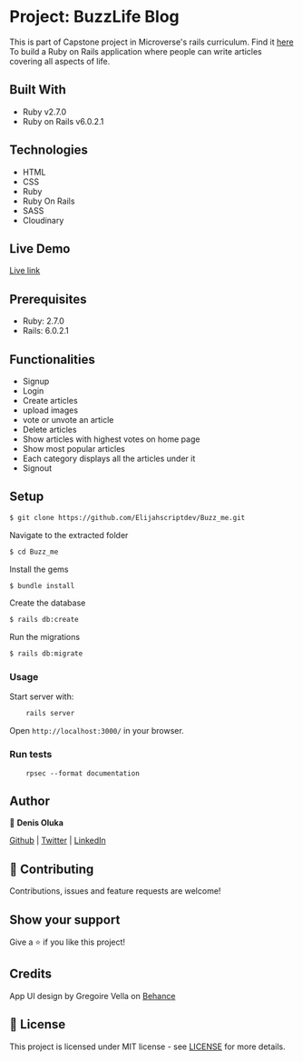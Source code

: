 # Project: BuzzLife Blog

This is part of Capstone project in Microverse's rails curriculum. Find it [here](https://www.notion.so/Lifestyle-articles-b82a5f10122b4cec924cd5d4a6cf7561)
To build a Ruby on Rails application where people can write articles covering all aspects of life. 


## Built With

- Ruby v2.7.0
- Ruby on Rails v6.0.2.1

## Technologies
- HTML
- CSS
- Ruby
- Ruby On Rails
- SASS
- Cloudinary

## Live Demo
[Live link](https://shrouded-tundra-78085.herokuapp.com/)


## Prerequisites

- Ruby: 2.7.0
- Rails: 6.0.2.1

## Functionalities 
- Signup
- Login
- Create articles
- upload images
- vote or unvote an article
- Delete articles
- Show articles with highest votes on home page
- Show most popular articles
- Each category displays all the articles under it
- Signout

## Setup

```sh
$ git clone https://github.com/Elijahscriptdev/Buzz_me.git
```

Navigate to the extracted folder
```sh
$ cd Buzz_me
```

Install the gems
```sh
$ bundle install
```

Create the database
```sh
$ rails db:create
```

Run the migrations
```sh
$ rails db:migrate
```


### Usage

Start server with:

```sh
    rails server
```

Open `http://localhost:3000/` in your browser.

### Run tests

```
    rpsec --format documentation
```


## Author

👤 **Denis Oluka**

[Github](https://github.com/Elijahscriptdev) | [Twitter](https://twitter.com/ElijahObominuru) | [LinkedIn](https://www.linkedin.com/in/elijah-obominuru-0b730b143/)


## 🤝 Contributing

Contributions, issues and feature requests are welcome!

## Show your support

Give a ⭐️ if you like this project!

## Credits
App UI design by Gregoire Vella on [Behance](https://www.behance.net/gallery/19759151/Snapscan-iOs-design-and-branding)

## 📝 License

This project is licensed under MIT license - see [LICENSE](/LICENSE) for more details.

